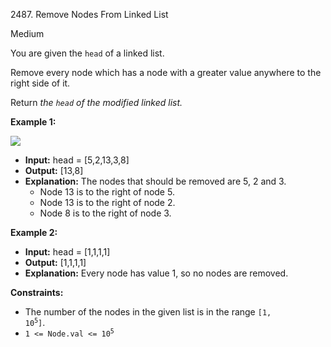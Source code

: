 2487\. Remove Nodes From Linked List

Medium

You are given the `head` of a linked list.

Remove every node which has a node with a greater value anywhere to the right side of it.

Return _the `head` of the modified linked list._

**Example 1:**

![](https://assets.leetcode.com/uploads/2022/10/02/drawio.png)

- **Input:** head = [5,2,13,3,8]
- **Output:** [13,8]
- **Explanation:** The nodes that should be removed are 5, 2 and 3.
  - Node 13 is to the right of node 5.
  - Node 13 is to the right of node 2.
  - Node 8 is to the right of node 3.

**Example 2:**

- **Input:** head = [1,1,1,1]
- **Output:** [1,1,1,1]
- **Explanation:** Every node has value 1, so no nodes are removed.

**Constraints:**

- The number of the nodes in the given list is in the range <code>[1, 10<sup>5</sup>]</code>.
- <code>1 <= Node.val <= 10<sup>5</sup></code>
